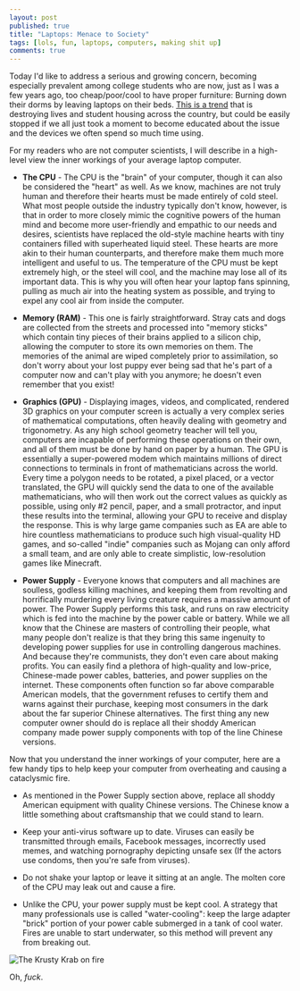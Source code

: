 ```yaml
---
layout: post
published: true
title: "Laptops: Menace to Society"
tags: [lols, fun, laptops, computers, making shit up]
comments: true
---
```


Today I'd like to address a serious and growing concern, becoming especially prevalent among college students who are now, just as I was a few years ago, too cheap/poor/cool to have proper furniture: Burning down their dorms by leaving laptops on their beds. [This is a trend](http://bostonherald.com/news_opinion/local_coverage/2013/04/laptop_goes_up_in_flames) that is destroying lives and student housing across the country, but could be easily stopped if we all just took a moment to become educated about the issue and the devices we often spend so much time using.

For my readers who are not computer scientists, I will describe in a high-level view the inner workings of your average laptop computer.

* **The CPU** - The CPU is the "brain" of your computer, though it can also be considered the "heart" as well. As we know, machines are not truly human and therefore their hearts must be made entirely of cold steel. What most people outside the industry typically don't know, however, is that in order to more closely mimic the cognitive powers of the human mind and become more user-friendly and empathic to our needs and desires, scientists have replaced the old-style machine hearts with tiny containers filled with superheated liquid steel. These hearts are more akin to their human counterparts, and therefore make them much more intelligent and useful to us. The temperature of the CPU must be kept extremely high, or the steel will cool, and the machine may lose all of its important data. This is why you will often hear your laptop fans spinning, pulling as much air into the heating system as possible, and trying to expel any cool air from inside the computer.

* **Memory (RAM)** - This one is fairly straightforward. Stray cats and dogs are collected from the streets and processed into "memory sticks" which contain tiny pieces of their brains applied to a silicon chip, allowing the computer to store its own memories on them. The memories of the animal are wiped completely prior to assimilation, so don't worry about your lost puppy ever being sad that he's part of a computer now and can't play with you anymore; he doesn't even remember that you exist!

* **Graphics (GPU)** - Displaying images, videos, and complicated, rendered 3D graphics on your computer screen is actually a very complex series of mathematical computations, often heavily dealing with geometry and trigonometry. As any high school geometry teacher will tell you, computers are incapable of performing these operations on their own, and all of them must be done by hand on paper by a human. The GPU is essentially a super-powered modem which maintains millions of direct connections to terminals in front of mathematicians across the world. Every time a polygon needs to be rotated, a pixel placed, or a vector translated, the GPU will quickly send the data to one of the available mathematicians, who will then work out the correct values as quickly as possible, using only #2 pencil, paper, and a small protractor, and input these results into the terminal, allowing your GPU to receive and display the response. This is why large game companies such as EA are able to hire countless mathematicians to produce such high visual-quality HD games, and so-called "indie" companies such as Mojang can only afford a small team, and are only able to create simplistic, low-resolution games like Minecraft. 

* **Power Supply** - Everyone knows that computers and all machines are soulless, godless killing machines, and keeping them from revolting and horrifically murdering every living creature requires a massive amount of power. The Power Supply performs this task, and runs on raw electricity which is fed into the machine by the power cable or battery. While we all know that the Chinese are masters of controlling their people, what many people don't realize is that they bring this same ingenuity to developing power supplies for use in controlling dangerous machines. And because they're communists, they don't even care about making profits. You can easily find a plethora of high-quality and low-price, Chinese-made power cables, batteries, and power supplies on the internet. These components often function so far above comparable American models, that the government refuses to certify them and warns against their purchase, keeping most consumers in the dark about the far superior Chinese alternatives. The first thing any new computer owner should do is replace all their shoddy American company made power supply components with top of the line Chinese versions. 

Now that you understand the inner workings of your computer, here are a few handy tips to help keep your computer from overheating and causing a cataclysmic fire.

* As mentioned in the Power Supply section above, replace all shoddy American equipment with quality Chinese versions. The Chinese know a little something about craftsmanship that we could stand to learn.

* Keep your anti-virus software up to date. Viruses can easily be transmitted through emails, Facebook messages, incorrectly used memes, and watching pornography depicting unsafe sex (If the actors use condoms, then you're safe from viruses). 

* Do not shake your laptop or leave it sitting at an angle. The molten core of the CPU may leak out and cause a fire. 

* Unlike the CPU, your power supply must be kept cool. A strategy that many professionals use is called "water-cooling": keep the large adapter "brick" portion of your power cable submerged in a tank of cool water. Fires are unable to start underwater, so this method will prevent any from breaking out.


![The Krusty Krab on fire](http://i.imgur.com/JWtch2f.jpg "THIS IS ALL YOUTUBE'S FAULT, JUST LIKE THE GYPSY WOMAN SAID!")

Oh, _fuck_.

